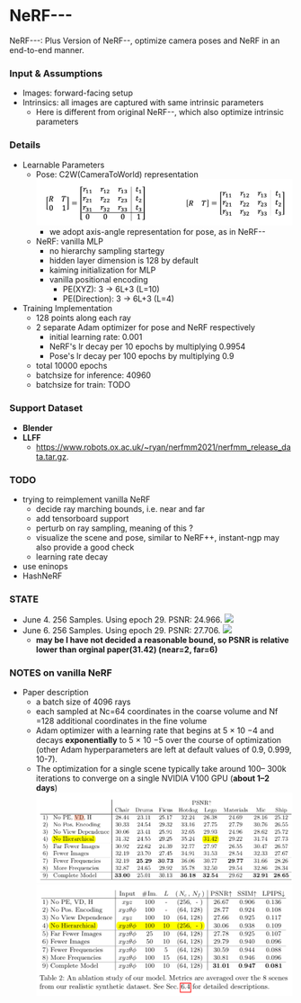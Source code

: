 # NeRF---
NeRF---: Plus Version of NeRF--, optimize camera poses and NeRF in an end-to-end manner.

### Input & Assumptions
* Images: forward-facing setup
* Intrinsics: all images are captured with same intrinsic parameters
    * Here is different from original NeRF--, which also optimize intrinsic parameters

### Details
* Learnable Parameters
    * Pose: C2W(CameraToWorld) representation![](readme_visuals/c2w_pose.png)
        * we adopt axis-angle representation for pose, as in NeRF--
    * NeRF: vanilla MLP
        * no hierarchy sampling startegy
        * hidden layer dimension is 128 by default
        * kaiming initialization for MLP
        * vanilla positional encoding
            * PE(XYZ): 3 -> 6L+3 (L=10)
            * PE(Direction): 3 -> 6L+3 (L=4)
* Training Implementation
    * 128 points along each ray
    * 2 separate Adam optimizer for pose and NeRF respectively
        * initial learning rate: 0.001
        * NeRF's lr decay per 10 epochs by multiplying 0.9954
        * Pose's lr decay per 100 epochs by multiplying 0.9
    * total 10000 epochs
    * batchsize for inference: 40960 
    * batchsize for train: TODO 

### Support Dataset
 * **Blender**
 * **LLFF** 
    * https://www.robots.ox.ac.uk/~ryan/nerfmm2021/nerfmm_release_data.tar.gz.

### TODO
 * trying to reimplement vanilla NeRF
    * decide ray marching bounds, i.e. near and far
    * add tensorboard support
    * perturb on ray sampling, meaning of this ?
    * visualize the scene and pose, similar to NeRF++, instant-ngp may also provide a good check
    * learning rate decay
 * use eninops
 * HashNeRF

### STATE
 * June 4. 256 Samples. Using epoch 29. PSNR: 24.966. ![](readme_visuals/hidden128.gif)
 * June 6. 256 Samples. Using epoch 29. PSNR: 27.706. ![](readme_visuals/hidden256.gif)
    * **may be I have not decided a reasonable bound, so PSNR is relative lower than orginal paper(31.42) (near=2, far=6)**

### NOTES on vanilla NeRF
 * Paper description
    * a batch size of 4096 rays
    * each sampled at Nc=64 coordinates in the coarse volume and Nf =128 additional coordinates in the fine volume
    * Adam optimizer with a learning rate that begins at 5 × 10 −4 and decays **exponentially** to 5 × 10 −5 over the course of optimization (other Adam hyperparameters are left at default values of 0.9, 0.999, 10-7).
    * The optimization for a single scene typically take around 100– 300k iterations to converge on a single NVIDIA V100 GPU (**about 1–2 days**)
    ![](readme_visuals/2023-06-06-12-19-53.png)
    ![](readme_visuals/2023-06-06-12-20-21.png)